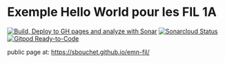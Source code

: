 Exemple Hello World pour les FIL 1A
=========
[![Build, Deploy to GH pages and analyze with Sonar](https://github.com/sbouchet/emn-fil/actions/workflows/build_and_deploy_to_gh_pages.yml/badge.svg)](https://github.com/sbouchet/emn-fil/actions/workflows/build_and_deploy_to_gh_pages.yml)
[![Sonarcloud Status](https://sonarcloud.io/api/project_badges/measure?project=sbouchet_emn-fil&metric=alert_status)](https://sonarcloud.io/summary/new_code?id=sbouchet_emn-fil)
[![Gitpod Ready-to-Code](https://img.shields.io/badge/Gitpod-Ready--to--Code-blue?logo=gitpod)](https://gitpod.io/#https://github.com/sbouchet/emn-fil) 

public page at: https://sbouchet.github.io/emn-fil/
